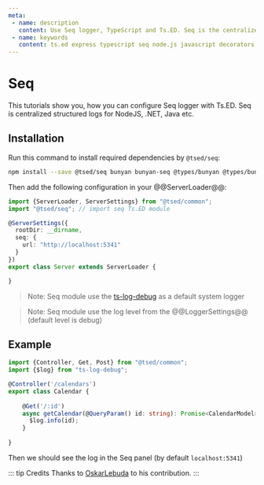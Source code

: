 ```yaml
---
meta:
 - name: description
   content: Use Seq logger, TypeScript and Ts.ED. Seq is the centralized structured logs for NodeJS, .NET, Java etc.
 - name: keywords
   content: ts.ed express typescript seq node.js javascript decorators
---
```

# Seq

<Banner src="https://blog.datalust.co/content/images/2018/09/Seq-380px-1.png" href="https://datalust.co/seq" :height="128" />

This tutorials show you, how you can configure Seq logger with Ts.ED. Seq is centralized structured logs for NodeJS, .NET, Java etc.

## Installation

Run this command to install required dependencies by `@tsed/seq`:

```bash
npm install --save @tsed/seq bunyan bunyan-seq @types/bunyan @types/bunyan-seq
```

Then add the following configuration in your @@ServerLoader@@:

```typescript
import {ServerLoader, ServerSettings} from "@tsed/common";
import "@tsed/seq"; // import seq Ts.ED module

@ServerSettings({
  rootDir: __dirname,
  seq: {
    url: "http://localhost:5341"
  }
})
export class Server extends ServerLoader {

}
```
> Note: Seq module use the [ts-log-debug](https://github.com/TypedProject/ts-log-debug) as a default system logger

> Note: Seq module use the log level from the @@LoggerSettings@@ (default level is debug)

## Example

```typescript
import {Controller, Get, Post} from "@tsed/common";
import {$log} from "ts-log-debug";

@Controller('/calendars')
export class Calendar {
    
    @Get('/:id')
    async getCalendar(@QueryParam() id: string): Promise<CalendarModel> {
      $log.info(id);
    }
   
}
```

Then we should see the log in the Seq panel (by default `localhost:5341`)

::: tip Credits
Thanks to [OskarLebuda](https://github.com/OskarLebuda) to his contribution.
:::
